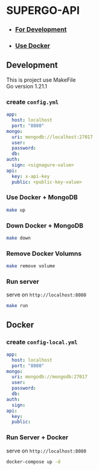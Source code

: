 # SUPERGO-API

- ### [For Development](#development)
- ### [Use Docker](#docker)

## Development

This is project use MakeFile\
Go version 1.21.1

### create `config.yml`

```yaml
app:
  host: localhost
  port: "8080"
mongo:
  uri: mongodb://localhost:27017
  user:
  password:
  db:
auth:
  sign: <signagure-value>
api:
  key: x-api-key
  public: <public-key-value>
```

### Use Docker + MongoDB

```sh
make up
```

### Down Docker + MongoDB

```sh
make down
```

### Remove Docker Volumns

```sh
make remove volume
```

### Run server

serve on `http://localhost:8080`

```sh
make run
```

## Docker

### create `config-local.yml`

```yaml
app:
  host: localhost
  port: "8080"
mongo:
  uri: mongodb://mongodb:27017
  user:
  password:
  db:
auth:
  sign:
api:
  key:
  public:
```

### Run Server + Docker

serve on `http://localhost:8080`

```sh
docker-compose up -d
```
